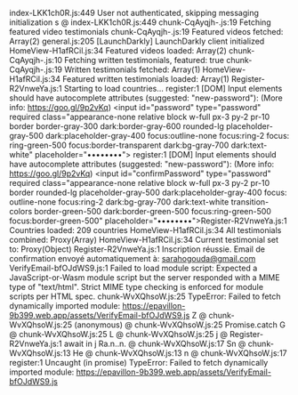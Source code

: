 index-LKK1ch0R.js:449 User not authenticated, skipping messaging initialization
s @ index-LKK1ch0R.js:449
chunk-CqAyqjh-.js:19 Fetching featured video testimonials
chunk-CqAyqjh-.js:19 Featured videos fetched: Array(2)
general.js:205 [LaunchDarkly] LaunchDarkly client initialized
HomeView-H1afRCil.js:34 Featured videos loaded: Array(2)
chunk-CqAyqjh-.js:10 Fetching written testimonials, featured: true
chunk-CqAyqjh-.js:19 Written testimonials fetched: Array(1)
HomeView-H1afRCil.js:34 Featured written testimonials loaded: Array(1)
Register-R2VnweYa.js:1 Starting to load countries...
register:1 [DOM] Input elements should have autocomplete attributes (suggested: "new-password"): (More info: https://goo.gl/9p2vKq) <input id=​"password" type=​"password" required class=​"appearance-none relative block w-full px-3 py-2 pr-10 border border-gray-300 dark:​border-gray-600 rounded-lg placeholder-gray-500 dark:​placeholder-gray-400 focus:​outline-none focus:​ring-2 focus:​ring-green-500 focus:​border-transparent dark:​bg-gray-700 dark:​text-white" placeholder=​"••••••••">​
register:1 [DOM] Input elements should have autocomplete attributes (suggested: "new-password"): (More info: https://goo.gl/9p2vKq) <input id=​"confirmPassword" type=​"password" required class=​"appearance-none relative block w-full px-3 py-2 pr-10 border rounded-lg placeholder-gray-500 dark:​placeholder-gray-400 focus:​outline-none focus:​ring-2 dark:​bg-gray-700 dark:​text-white transition-colors border-green-500 dark:​border-green-500 focus:​ring-green-500 focus:​border-green-500" placeholder=​"••••••••">​
Register-R2VnweYa.js:1 Countries loaded: 209 countries
HomeView-H1afRCil.js:34 All testimonials combined: Proxy(Array)
HomeView-H1afRCil.js:34 Current testimonial set to: Proxy(Object)
Register-R2VnweYa.js:1 Inscription réussie. Email de confirmation envoyé automatiquement à: sarahogouda@gmail.com
VerifyEmail-bfOJdWS9.js:1 Failed to load module script: Expected a JavaScript-or-Wasm module script but the server responded with a MIME type of "text/html". Strict MIME type checking is enforced for module scripts per HTML spec.
chunk-WvXQhsoW.js:25 TypeError: Failed to fetch dynamically imported module: https://epavillon-9b399.web.app/assets/VerifyEmail-bfOJdWS9.js
Z @ chunk-WvXQhsoW.js:25
(anonymous) @ chunk-WvXQhsoW.js:25
Promise.catch
G @ chunk-WvXQhsoW.js:25
L @ chunk-WvXQhsoW.js:25
j @ Register-R2VnweYa.js:1
await in j
Ra.n.<computed>.n.<computed> @ chunk-WvXQhsoW.js:17
Sn @ chunk-WvXQhsoW.js:13
He @ chunk-WvXQhsoW.js:13
n @ chunk-WvXQhsoW.js:17
register:1 Uncaught (in promise) TypeError: Failed to fetch dynamically imported module: https://epavillon-9b399.web.app/assets/VerifyEmail-bfOJdWS9.js
